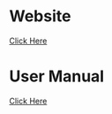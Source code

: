 # Website

[Click Here](https://editor.wix.com/html/editor/web/renderer/edit/ac1b82ab-7bae-484d-8531-74e056fbb336?metaSiteId=b108be09-49d5-45aa-847f-ebf38dac2f8e)

# User Manual

[Click Here](https://www.canva.com/design/DAGRvfCRn08/PMlnSLMTpITzDVfS2ZK3vA/edit)
